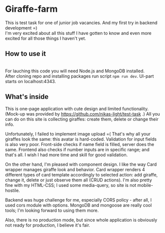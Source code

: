 # Giraffe-farm
This is test task for one of junior job vacancies. And my first try in backend development =) 
<br>I'm very excited about all this stuff I have gotten to know and even more excited for all those things I haven't yet.

## How to use it
<br>For lauching this code you will need Node.js and MongoDB installed.
<br>After cloning repo and installing packages run script <code>npm run dev</code>. UI-part starts on localhost:4343.

## What's inside
  This is one-page application with cute design and limited functionality. (Mock-up was provided by https://github.com/nikas-light/test-task .) All you can do on this site is collecting giraffes: create them, delete or change their info.
  
Unfortunately, I failed to implement image upload =( That's why all your giraffes look the same: this avatar is hard-coded. Validation for input fields is also very poor. Front-side checks if name field is filled, server does the same. Frontend also checks if number inputs are in specific range; and that's all. I wish I had more time and skill for good validation. 

On the other hand, I'm pleased with component design. I like the way Card wrapper manages giraffe look and behavior. Card wrapper renders 4 different types of card template accordingly to selected action: add giraffe, change it, delete or just observe them all (CRUD actions). I'm also pretty fine with my HTML-CSS; I used some media-query, so site is not mobile-hostile. 

Backend was huge challenge for me, especially CORS policy - after all, I used cors module with options. MongoDB and mongoose are really cool tools; I'm looking forward to using them more. 

Also, there is no production mode, but since whole application is obviously not ready for production, I believe it's fair.
